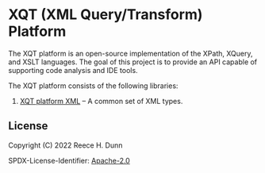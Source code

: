 # XQT (XML Query/Transform) Platform
The XQT platform is an open-source implementation of the XPath, XQuery, and XSLT
languages. The goal of this project is to provide an API capable of supporting
code analysis and IDE tools.

The XQT platform consists of the following libraries:
1. [XQT platform XML](src/xqt-platform-xml/README.md) &ndash; A common set of
   XML types.

## License
Copyright (C) 2022 Reece H. Dunn

SPDX-License-Identifier: [Apache-2.0](LICENSE)
